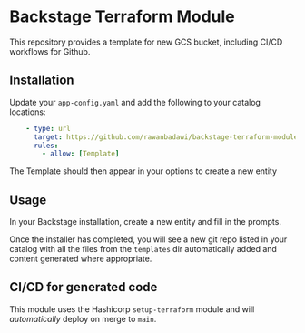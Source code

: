 # Backstage Terraform Module

This repository provides a template for new GCS bucket, including CI/CD workflows for Github.

## Installation

Update your `app-config.yaml` and add the following to your catalog locations:

```yaml
    - type: url
      target: https://github.com/rawanbadawi/backstage-terraform-module/blob/main/template.yaml
      rules:
        - allow: [Template]

```

The Template should then appear in your options to create a new entity

## Usage

In your Backstage installation, create a new entity and fill in the prompts.

Once the installer has completed, you will see a new git repo listed in your catalog with all the files from the `templates` dir automatically added and content generated where appropriate.

## CI/CD for generated code

This module uses the Hashicorp `setup-terraform` module and will *automatically* deploy on merge to `main`.
